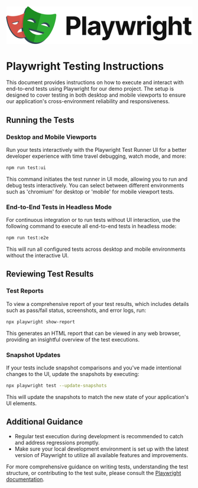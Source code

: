 ![Playwright Logo](../public/Playwright_Logo.svg "Playwright")

# Playwright Testing Instructions

This document provides instructions on how to execute and interact with end-to-end tests using Playwright for our demo project. The setup is designed to cover testing in both desktop and mobile viewports to ensure our application's cross-environment reliability and responsiveness.

## Running the Tests

### Desktop and Mobile Viewports

Run your tests interactively with the Playwright Test Runner UI for a better developer experience with time travel debugging, watch mode, and more:

```bash
npm run test:ui
```

This command initiates the test runner in UI mode, allowing you to run and debug tests interactively. You can select between different environments such as 'chromium' for desktop or 'mobile' for mobile viewport tests.

### End-to-End Tests in Headless Mode

For continuous integration or to run tests without UI interaction, use the following command to execute all end-to-end tests in headless mode:

```bash
npm run test:e2e
```

This will run all configured tests across desktop and mobile environments without the interactive UI.

## Reviewing Test Results

### Test Reports

To view a comprehensive report of your test results, which includes details such as pass/fail status, screenshots, and error logs, run:

```bash
npx playwright show-report
```

This generates an HTML report that can be viewed in any web browser, providing an insightful overview of the test executions.

### Snapshot Updates

If your tests include snapshot comparisons and you've made intentional changes to the UI, update the snapshots by executing:

```bash
npx playwright test --update-snapshots
```

This will update the snapshots to match the new state of your application's UI elements.

## Additional Guidance

- Regular test execution during development is recommended to catch and address regressions promptly.
- Make sure your local development environment is set up with the latest version of Playwright to utilize all available features and improvements.

For more comprehensive guidance on writing tests, understanding the test structure, or contributing to the test suite, please consult the [Playwright documentation](https://playwright.dev/docs/intro).





